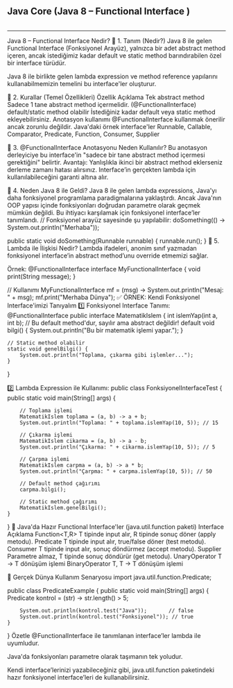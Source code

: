 ## Java Core (Java 8 – Functional Interface )
```sh 

```
---

Java 8 – Functional Interface Nedir?
📌 1. Tanım (Nedir?)
Java 8 ile gelen Functional Interface (Fonksiyonel Arayüz), yalnızca bir adet abstract method içeren, ancak istediğimiz kadar default ve static method barındırabilen özel bir interface türüdür.

Java 8 ile birlikte gelen lambda expression ve method reference yapılarını kullanabilmemizin temelini bu interface'ler oluşturur.

📌 2. Kurallar (Temel Özellikleri)
Özellik	Açıklama
Tek abstract method	Sadece 1 tane abstract method içermelidir. (@FunctionalInterface)
default/static method olabilir	İstediğiniz kadar default veya static method ekleyebilirsiniz.
Anotasyon kullanımı	@FunctionalInterface kullanmak önerilir ancak zorunlu değildir.
Java'daki örnek interface'ler	Runnable, Callable, Comparator, Predicate, Function, Consumer, Supplier

📌 3. @FunctionalInterface Anotasyonu Neden Kullanılır?
Bu anotasyon derleyiciye bu interface'in "sadece bir tane abstract method içermesi gerektiğini" belirtir.
Avantajı:
Yanlışlıkla ikinci bir abstract method eklerseniz derleme zamanı hatası alırsınız.
Interface’in gerçekten lambda için kullanılabileceğini garanti altına alır.

📌 4. Neden Java 8 ile Geldi?
Java 8 ile gelen lambda expressions, Java'yı daha fonksiyonel programlama paradigmalarına yaklaştırdı. Ancak Java'nın OOP yapısı içinde fonksiyonları doğrudan parametre olarak geçmek mümkün değildi. Bu ihtiyacı karşılamak için fonksiyonel interface’ler tanımlandı.
// Fonksiyonel arayüz sayesinde şu yapılabilir:
doSomething(() -> System.out.println("Merhaba"));

public static void doSomething(Runnable runnable) {
runnable.run();
}
📌 5. Lambda ile İlişkisi Nedir?
Lambda ifadeleri, anonim sınıf yazmadan fonksiyonel interface’in abstract method’unu override etmemizi sağlar.

Örnek:
@FunctionalInterface
interface MyFunctionalInterface {
void print(String message);
}

// Kullanımı
MyFunctionalInterface mf = (msg) -> System.out.println("Mesaj: " + msg);
mf.print("Merhaba Dünya");
✅ ÖRNEK: Kendi Fonksiyonel Interface'imizi Tanıyalım
1️⃣ Fonksiyonel Interface Tanımı:
@FunctionalInterface
public interface MatematikIslem {
int islemYap(int a, int b);
    // Bu default method'dur, sayılır ama abstract değildir!
    default void bilgi() {
        System.out.println("Bu bir matematik işlemi yapar.");
    }

    // Static method olabilir
    static void genelBilgi() {
        System.out.println("Toplama, çıkarma gibi işlemler...");
    }
}

2️⃣ Lambda Expression ile Kullanımı:
public class FonksiyonelInterfaceTest {
public static void main(String[] args) {

        // Toplama işlemi
        MatematikIslem toplama = (a, b) -> a + b;
        System.out.println("Toplama: " + toplama.islemYap(10, 5)); // 15

        // Çıkarma işlemi
        MatematikIslem cikarma = (a, b) -> a - b;
        System.out.println("Çıkarma: " + cikarma.islemYap(10, 5)); // 5

        // Çarpma işlemi
        MatematikIslem carpma = (a, b) -> a * b;
        System.out.println("Çarpma: " + carpma.islemYap(10, 5)); // 50

        // Default method çağırımı
        carpma.bilgi();

        // Static method çağırımı
        MatematikIslem.genelBilgi();
    }
}
📌 Java'da Hazır Functional Interface'ler (java.util.function paketi)
Interface	Açıklama
Function<T,R>	T tipinde input alır, R tipinde sonuç döner (apply metodu).
Predicate<T>	T tipinde input alır, true/false döner (test metodu).
Consumer<T>	T tipinde input alır, sonuç döndürmez (accept metodu).
Supplier<T>	Parametre almaz, T tipinde sonuç döndürür (get metodu).
UnaryOperator<T>	T → T dönüşüm işlemi
BinaryOperator<T>	T, T → T dönüşüm işlemi

📌 Gerçek Dünya Kullanım Senaryosu
import java.util.function.Predicate;

public class PredicateExample {
public static void main(String[] args) {
Predicate<String> kontrol = (str) -> str.length() > 5;

        System.out.println(kontrol.test("Java"));       // false
        System.out.println(kontrol.test("Fonksiyonel")); // true
    }
}
Özetle
@FunctionalInterface ile tanımlanan interface’ler lambda ile uyumludur.

Java'da fonksiyonları parametre olarak taşımanın tek yoludur.

Kendi interface’lerinizi yazabileceğiniz gibi, java.util.function paketindeki hazır fonksiyonel interface’leri de kullanabilirsiniz.